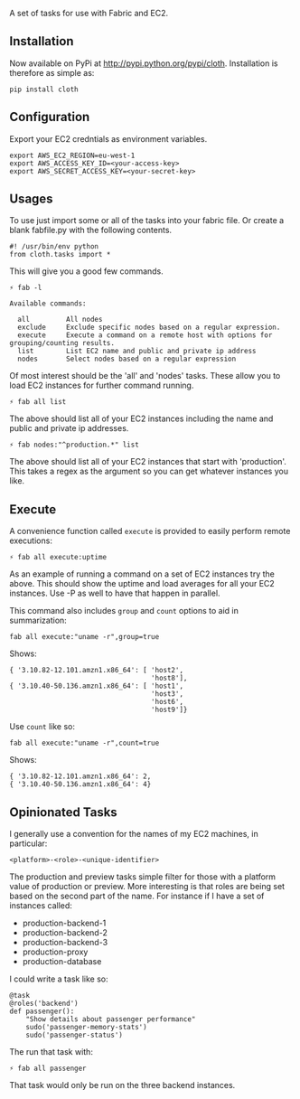 A set of tasks for use with Fabric and EC2.

## Installation

Now available on PyPi at http://pypi.python.org/pypi/cloth. Installation is therefore as simple as:

    pip install cloth

## Configuration

Export your EC2 credntials as environment variables.

    export AWS_EC2_REGION=eu-west-1
    export AWS_ACCESS_KEY_ID=<your-access-key>
    export AWS_SECRET_ACCESS_KEY=<your-secret-key>

## Usages

To use just import some or all of the tasks into your fabric file. Or
create a blank fabfile.py with the following contents.

    #! /usr/bin/env python
    from cloth.tasks import *

This will give you a good few commands.

    ⚡ fab -l

    Available commands:

      all         All nodes
      exclude     Exclude specific nodes based on a regular expression.
      execute     Execute a command on a remote host with options for grouping/counting results.
      list        List EC2 name and public and private ip address
      nodes       Select nodes based on a regular expression

Of most interest should be the 'all' and 'nodes' tasks. These allow you
to load EC2 instances for further command running.

    ⚡ fab all list

The above should list all of your EC2 instances including the name and
public and private ip addresses.

    ⚡ fab nodes:"^production.*" list

The above should list all of your EC2 instances that start with
'production'. This takes a regex as the argument so you can get whatever
instances you like.

## Execute

A convenience function called `execute` is provided to easily perform remote
executions:

    ⚡ fab all execute:uptime

As an example of running a command on a set of EC2 instances try the
above. This should show the uptime and load averages for all your EC2
instances. Use -P as well to have that happen in parallel.

This command also includes `group` and `count` options to aid in summarization:

    fab all execute:"uname -r",group=true

Shows:

    { '3.10.82-12.101.amzn1.x86_64': [ 'host2',
                                       'host8'],
    { '3.10.40-50.136.amzn1.x86_64': [ 'host1',
                                       'host3',
                                       'host6',
                                       'host9']}

Use `count` like so:

    fab all execute:"uname -r",count=true

Shows:

    { '3.10.82-12.101.amzn1.x86_64': 2,
    { '3.10.40-50.136.amzn1.x86_64': 4}

## Opinionated Tasks

I generally use a convention for the names of my EC2 machines, in
particular:

    <platform>-<role>-<unique-identifier>

The production and preview tasks simple filter for those with a platform
value of production or preview. More interesting is that roles are being
set based on the second part of the name. For instance if I have a set
of instances called:

* production-backend-1
* production-backend-2
* production-backend-3
* production-proxy
* production-database

I could write a task like so:

    @task
    @roles('backend')
    def passenger():
        "Show details about passenger performance"
        sudo('passenger-memory-stats')
        sudo('passenger-status')

The run that task with:

    ⚡ fab all passenger

That task would only be run on the three backend instances.
